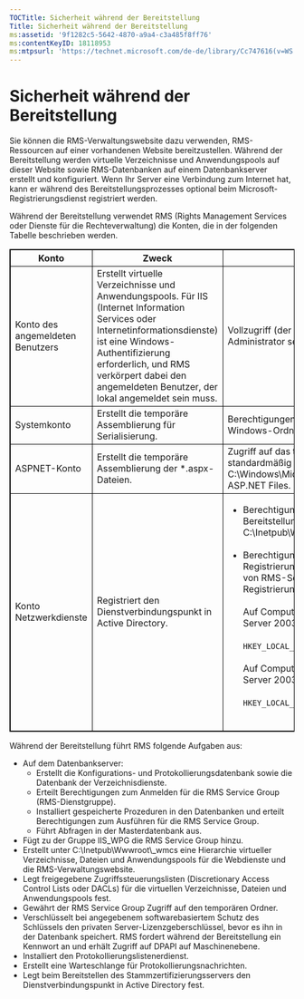 ```yaml
---
TOCTitle: Sicherheit während der Bereitstellung
Title: Sicherheit während der Bereitstellung
ms:assetid: '9f1282c5-5642-4870-a9a4-c3a485f8ff76'
ms:contentKeyID: 18118953
ms:mtpsurl: 'https://technet.microsoft.com/de-de/library/Cc747616(v=WS.10)'
---
```


Sicherheit während der Bereitstellung
=====================================

Sie können die RMS-Verwaltungswebsite dazu verwenden, RMS-Ressourcen auf einer vorhandenen Website bereitzustellen. Während der Bereitstellung werden virtuelle Verzeichnisse und Anwendungspools auf dieser Website sowie RMS-Datenbanken auf einem Datenbankserver erstellt und konfiguriert. Wenn Ihr Server eine Verbindung zum Internet hat, kann er während des Bereitstellungsprozesses optional beim Microsoft-Registrierungsdienst registriert werden.

Während der Bereitstellung verwendet RMS (Rights Management Services oder Dienste für die Rechteverwaltung) die Konten, die in der folgenden Tabelle beschrieben werden.

<p></p>
<table style="border:1px solid black;">
<colgroup>
<col width="33%" />
<col width="33%" />
<col width="33%" />
</colgroup>
<thead>
<tr class="header">
<th style="border:1px solid black;" >Konto</th>
<th style="border:1px solid black;" >Zweck</th>
<th style="border:1px solid black;" >Berechtigungen</th>
</tr>
</thead>
<tbody>
<tr class="odd">
<td style="border:1px solid black;">Konto des angemeldeten Benutzers</td>
<td style="border:1px solid black;">Erstellt virtuelle Verzeichnisse und Anwendungspools. Für IIS (Internet Information Services oder Internetinformationsdienste) ist eine Windows-Authentifizierung erforderlich, und RMS verkörpert dabei den angemeldeten Benutzer, der lokal angemeldet sein muss.</td>
<td style="border:1px solid black;">Vollzugriff (der angemeldete Benutzer muss ein lokaler Administrator sein).</td>
</tr>
<tr class="even">
<td style="border:1px solid black;">Systemkonto</td>
<td style="border:1px solid black;">Erstellt die temporäre Assemblierung für Serialisierung.</td>
<td style="border:1px solid black;">Berechtigungen Lesen und Schreiben für den temporären Windows-Ordner C:\Windows\Temp.</td>
</tr>
<tr class="odd">
<td style="border:1px solid black;">ASPNET-Konto</td>
<td style="border:1px solid black;">Erstellt die temporäre Assemblierung der *.aspx-Dateien.</td>
<td style="border:1px solid black;">Zugriff auf das temporäre Assemblierungscacheverzeichnis, standardmäßig C:\Windows\Microsoft.NET\Framework\v1.1.4322\Temporary ASP.NET Files.</td>
</tr>
<tr class="even">
<td style="border:1px solid black;">Konto Netzwerkdienste</td>
<td style="border:1px solid black;">Registriert den Dienstverbindungspunkt in Active Directory.</td>
<td style="border:1px solid black;"><ul>
<li>Berechtigungen Nur lesen für die Site für den Bereitstellungsprozess (normalerweise C:\Inetpub\Wwwroot\Provisioning).<br />
<br />
</li>
<li>Berechtigungen „Lesen“ und „Schreiben“ für den Registrierungsschlüssel <strong>DRMS</strong> . Die Berechtigungen werden von RMS-Setup erteilt, das auch folgende Registrierungsschlüssel erstellt.<br />
<br />
Auf Computern mit der 32-Bit-Version von Windows Server 2003<br />
<br />
<code>HKEY_LOCAL_MACHINE\Software\Microsoft\DRMS\1.0</code><br />
<br />
Auf Computern mit der 64-Bit-Version von Windows Server 2003<br />
<br />
<code>HKEY_LOCAL_MACHINE\Software\WOW6432Node\Microsoft\DRMS\1.0</code><br />
<br />
</li>
</ul></td>
</tr>
</tbody>
</table>
 

Während der Bereitstellung führt RMS folgende Aufgaben aus:

-   Auf dem Datenbankserver:
    -   Erstellt die Konfigurations- und Protokollierungsdatenbank sowie die Datenbank der Verzeichnisdienste.
    -   Erteilt Berechtigungen zum Anmelden für die RMS Service Group (RMS-Dienstgruppe).
    -   Installiert gespeicherte Prozeduren in den Datenbanken und erteilt Berechtigungen zum Ausführen für die RMS Service Group.
    -   Führt Abfragen in der Masterdatenbank aus.
-   Fügt zu der Gruppe IIS\_WPG die RMS Service Group hinzu.
-   Erstellt unter C:\\Inetpub\\Wwwroot\\\_wmcs eine Hierarchie virtueller Verzeichnisse, Dateien und Anwendungspools für die Webdienste und die RMS-Verwaltungswebsite.
-   Legt freigegebene Zugriffssteuerungslisten (Discretionary Access Control Lists oder DACLs) für die virtuellen Verzeichnisse, Dateien und Anwendungspools fest.
-   Gewährt der RMS Service Group Zugriff auf den temporären Ordner.
-   Verschlüsselt bei angegebenem softwarebasiertem Schutz des Schlüssels den privaten Server-Lizenzgeberschlüssel, bevor es ihn in der Datenbank speichert. RMS fordert während der Bereitstellung ein Kennwort an und erhält Zugriff auf DPAPI auf Maschinenebene.
-   Installiert den Protokollierungslistenerdienst.
-   Erstellt eine Warteschlange für Protokollierungsnachrichten.
-   Legt beim Bereitstellen des Stammzertifizierungsservers den Dienstverbindungspunkt in Active Directory fest.